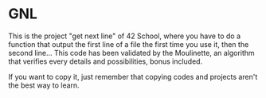 # GNL

This is the project "get next line" of 42 School, where you have to do a function that output the first line of a file the first time you use it, then the second line...
This code has been validated by the Moulinette, an algorithm that verifies every details and possibilities, bonus included.

If you want to copy it, just remember that copying codes and projects aren't the best way to learn.
